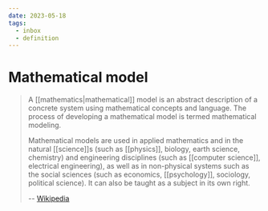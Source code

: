 ```yaml
---
date: 2023-05-18
tags:
  - inbox
  - definition
---
```


# Mathematical model

> A [[mathematics|mathematical]] model is an abstract description of a concrete
> system using mathematical concepts and language. The process of developing a
> mathematical model is termed mathematical modeling.
>
> Mathematical models are used in applied mathematics and in the natural
> [[science]]s (such as [[physics]], biology, earth science, chemistry) and
> engineering disciplines (such as [[computer science]], electrical
> engineering), as well as in non-physical systems such as the social sciences
> (such as economics, [[psychology]], sociology, political science). It can also
> be taught as a subject in its own right.
>
> -- [Wikipedia](https://en.wikipedia.org/wiki/Mathematical_model)
